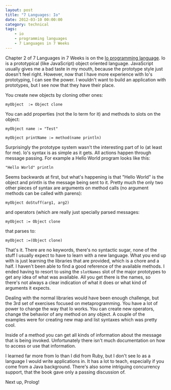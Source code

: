 ```yaml
---
layout: post
title: "7 Languages: Io"
date: 2012-03-10 00:00:00
category: technical
tags:
    - io
    - programming languages
    - 7 Languages in 7 Weeks
---
```

Chapter 2 of 7 Languages in 7 Weeks is on the [Io programming language](http://en.wikipedia.org/wiki/Io_(programming_language)). Io is a prototypical (like JavaScript) object oriented language. JavaScript usually gives me a bad taste in my mouth, because the prototype style just doesn't feel right. However, now that I have more experience with Io's prototyping, I can see the power. I wouldn't want to build an application with prototypes, but I see now that they have their place.

You create new objects by cloning other ones:

```io
myObject  := Object clone
```

You can add properties (not the Io term for it) and methods to slots on the object:

```io
myObject name := "Test"

myObject printName := method(name println)
```

Surprisingly the prototype system wasn't the interesting part of Io (at least for me). Io's syntax is as simple as it gets. All actions happen through message passing. For example a Hello World program looks like this:

```io
"Hello World" println
```

Seems backwards at first, but what's happening is that "Hello World" is the object and println is the message being sent to it. Pretty much the only two other pieces of syntax are arguments on method calls (no argument methods can be called with parens):

```io
myObject doStuff(arg1, arg2)
```

and operators (which are really just specially parsed messages:

```io
myObject := Object clone
```

that parses to:

```io
myObject :=(Object clone)
```

That's it. There are no keywords, there's no syntactic sugar, none of the stuff I usually expect to have to learn with a new language. What you end up with is just learning the libraries that are provided, which is a chore and a half. I haven't been able to find a good reference of the available methods. I ended having to resort to using the `slotNames` slot of the major prototypes to get any idea of what was available. All you get there is the names, so there's not always a clear indication of what it does or what kind of arguments it expects.

Dealing with the normal libraries would have been enough challenge, but the 3rd set of exercises focused on metaprogramming. You have a lot of power to change the way that Io works. You can create new operators, change the behavior of any method on any object. A couple of the examples were for creating new map and list syntaxes which was pretty cool.

Inside of a method you can get all kinds of information about the message that is being invoked. Unfortunately there isn't much documentation on how to access or use that information.

I learned far more from Io than I did from Ruby, but  I don't see Io as a language I would write applications in. It has a lot to teach, especially if you come from a Java background. There's also some intriguing concurrency support, that the book gave only a passing discussion of.

Next up, Prolog!
